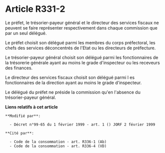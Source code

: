 # Article R331-2

Le préfet, le trésorier-payeur général et le directeur des services fiscaux ne peuvent se faire représenter respectivement
dans chaque commission que par un seul délégué.

Le préfet choisit son délégué parmi les membres du corps préfectoral, les chefs des services déconcentrés de l'Etat ou les
directeurs de préfecture.

Le trésorier-payeur général choisit son délégué parmi les fonctionnaires de la trésorerie générale ayant au moins le grade
d'inspecteur ou les receveurs des finances.

Le directeur des services fiscaux choisit son délégué parmi l es fonctionnaires de la direction ayant au moins le grade
d'inspecteur.

Le délégué du préfet ne préside la commission qu'en l'absence du trésorier-payeur général.

**Liens relatifs à cet article**

	**Modifié par**:

	  - Décret n°99-65 du 1 février 1999 - art. 1 () JORF 2 février 1999

	**Cité par**:

	  - Code de la consommation - art. R336-1 (Ab)
	  - Code de la consommation - art. R336-4 (VD)
